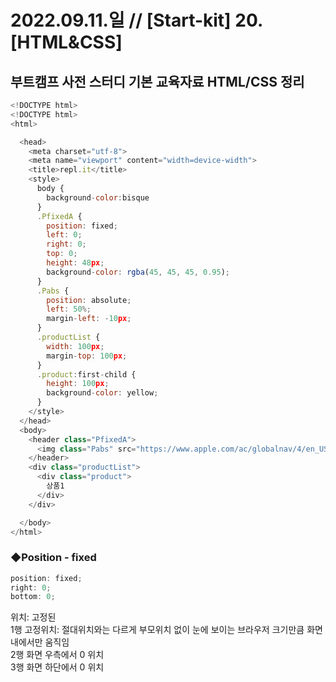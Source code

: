
2022.09.11.일 // [Start-kit] 20. [HTML&CSS] 
========

## 부트캠프 사전 스터디 기본 교육자료 HTML/CSS 정리   


```js
<!DOCTYPE html>
<!DOCTYPE html>
<html>

  <head>
    <meta charset="utf-8">
    <meta name="viewport" content="width=device-width">
    <title>repl.it</title>
    <style>
      body {
        background-color:bisque
      }
      .PfixedA {
        position: fixed;
        left: 0;
        right: 0;
        top: 0;
        height: 48px;
        background-color: rgba(45, 45, 45, 0.95);
      }
      .Pabs {
        position: absolute;
        left: 50%;
        margin-left: -10px;
      }
      .productList {
        width: 100px;
        margin-top: 100px;
      }
      .product:first-child {
        height: 100px;
        background-color: yellow;
      }
    </style>
  </head>
  <body>
    <header class="PfixedA">
      <img class="Pabs" src="https://www.apple.com/ac/globalnav/4/en_US/images/globalnav/apple/image_small.svg">
    </header>
    <div class="productList">
      <div class="product">
        상품1
      </div>
    </div>

  </body>
</html>

```

### ◆Position - fixed    

```js
position: fixed;
right: 0;
bottom: 0;
``` 
위치: 고정된    
1행 고정위치: 절대위치와는 다르게 부모위치 없이 눈에 보이는 브라우저 크기만큼 화면 내에서만 움직임    
2행 화면 우측에서 0 위치    
3행 화면 하단에서 0 위치    
